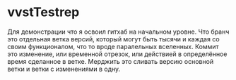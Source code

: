 # vvstTestrep
Для демонстрации что я освоил гитхаб на начальном уровне.
Что бранч это отдельная ветка версий, который могут быть тысячи
и каждая со своим функционалом, что то вроде паралельных вселенных.
Коммит это изменение, или временной отрезок, или действией в определённое
время сделанное в ветке.
Мерджить это сливать версию основной ветки и ветки с изменениями в одну.
